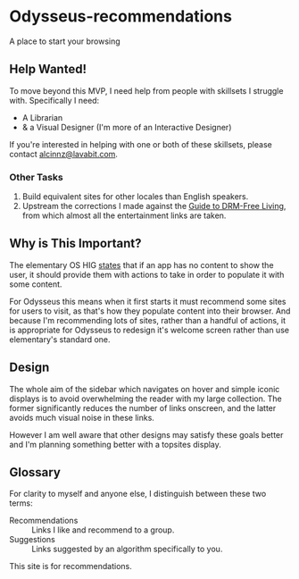 # Odysseus-recommendations
A place to start your browsing

## Help Wanted!
To move beyond this MVP, I need help from people with skillsets I struggle with. Specifically I need:

* A Librarian
* & a Visual Designer (I'm more of an Interactive Designer)

If you're interested in helping with one or both of these skillsets, please contact alcinnz@lavabit.com. 

### Other Tasks

1. Build equivalent sites for other locales than English speakers.
2. Upstream the corrections I made against the [Guide to DRM-Free Living](https://www.defectivebydesign.org/guide), from which almost all the entertainment links are taken. 

## Why is This Important?
The elementary OS HIG [states](https://elementary.io/docs/human-interface-guidelines#first-launch-experience) that if an app has no content to show the user, it should provide them with actions to take in order to populate it with some content. 

For Odysseus this means when it first starts it must recommend some sites for users to visit, as that's how they populate content into their browser. And because I'm recommending lots of sites, rather than a handful of actions, it is appropriate for Odysseus to redesign it's welcome screen rather than use elementary's standard one. 

## Design
The whole aim of the sidebar which navigates on hover and simple iconic displays is to avoid overwhelming the reader with my large collection. The former significantly reduces the number of links onscreen, and the latter avoids much visual noise in these links. 

However I am well aware that other designs may satisfy these goals better and I'm planning something better with a topsites display.

## Glossary
For clarity to myself and anyone else, I distinguish between these two terms:

<dl>
<dt>Recommendations</dt>
<dd>Links I like and recommend to a group.</dd>
<dt>Suggestions</dt>
<dd>Links suggested by an algorithm specifically to you.</dd>
</dt>

This site is for recommendations. 
